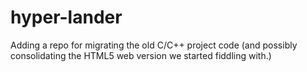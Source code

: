 # hyper-lander
Adding a repo for migrating the old C/C++ project code (and possibly consolidating the HTML5 web version we started fiddling with.)
